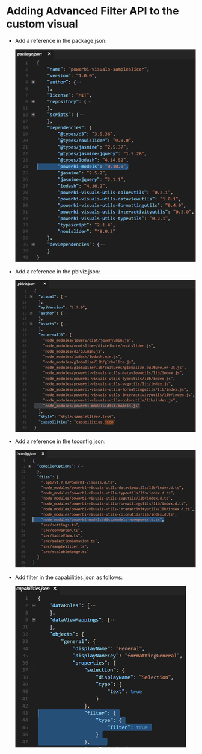 # Adding Advanced Filter API to the custom visual

- Add a reference in the package.json:

  ![](/doc/images/advanced-filter-api-in-package.json.PNG)

- Add a reference in the pbiviz.json:

  ![](/doc/images/advanced-filter-api-in-pbiviz.json.PNG)

- Add a reference in the tsconfig.json:

  ![](/doc/images/advanced-filter-api-in-tsconfig.json.PNG)
  
- Add filter in the capabilities.json as follows:

  ![](/doc/images/advanced-filter-api-in-capabilities.json.PNG)
